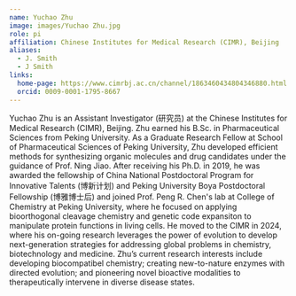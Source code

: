 ```yaml
---
name: Yuchao Zhu
image: images/Yuchao Zhu.jpg
role: pi
affiliation: Chinese Institutes for Medical Research (CIMR), Beijing
aliases:
  - J. Smith
  - J Smith
links:
  home-page: https://www.cimrbj.ac.cn/channel/1863460434804346880.html
  orcid: 0009-0001-1795-8667
---
```


Yuchao Zhu is an Assistant Investigator (研究员) at the Chinese Institutes for Medical Research (CIMR), Beijing. Zhu earned his B.Sc. in Pharmaceutical Sciences from Peking University. As a Graduate Research Fellow at School of Pharmaceutical Sciences of Peking University, Zhu developed efficient methods for synthesizing organic molecules and drug candidates under the guidance of Prof. Ning Jiao. After receiving his Ph.D. in 2019, he was awarded the fellowship of China National Postdoctoral Program for Innovative Talents (博新计划) and Peking University Boya Postdoctoral Fellowship (博雅博士后) and joined Prof. Peng R. Chen's lab at College of Chemistry at Peking University, where he focused on applying bioorthogonal cleavage chemistry and genetic code expansiton to manipulate protein functions in living cells. He moved to the CIMR in 2024, where his on-going research leverages the power of evolution to develop next-generation strategies for addressing global problems in chemistry, biotechnology and medicine. Zhu’s current research interests include developing biocompatibel chemistry; creating new-to-nature enzymes with directed evolution; and pioneering novel bioactive modalities to therapeutically intervene in diverse disease states.
